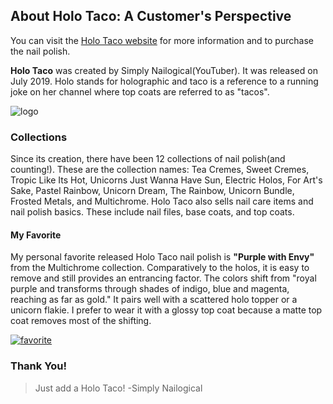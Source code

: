 ## About Holo Taco: A Customer's Perspective

You can visit the [Holo Taco website](https://www.holotaco.com/) for more information and to purchase the nail polish.

**Holo Taco** was created by Simply Nailogical(YouTuber). It was released on July 2019. Holo stands for holographic and taco is a reference to a running joke on her channel where top coats are referred to as "tacos". 


![logo](https://cdn.shopify.com/s/files/1/0050/3001/9162/t/2/assets/zendesk-avatar_200x.jpg?v=8375691822647145024 "Holo Taco Logo")

### Collections

Since its creation, there have been 12 collections of nail polish(and counting!). These are the collection names: Tea Cremes, Sweet Cremes, Tropic Like Its Hot, Unicorns Just Wanna Have Sun, Electric Holos, For Art's Sake, Pastel Rainbow, Unicorn Dream, The Rainbow, Unicorn Bundle, Frosted Metals, and Multichrome. Holo Taco also sells nail care items and nail polish basics. These include nail files, base coats, and top coats.


#### My Favorite 

My personal favorite released Holo Taco nail polish is **"Purple with Envy"** from the Multichrome collection. Comparatively to the holos, it is easy to remove and still provides an entrancing factor. The colors shift from "royal purple and transforms through shades of indigo, blue and magenta, reaching as far as gold." It pairs well with a scattered holo topper or a unicorn flakie. I prefer to wear it with a glossy top coat because a matte top coat removes most of the shifting. 

[![favorite](https://cdn.shopify.com/s/files/1/0050/3001/9162/products/holo-taco-multichrome-purple-with-envy-2.jpg?v=1600992003 "Purple with Envy")](https://www.holotaco.com/products/purple-with-envy?_pos=5&_sid=9b2989733&_ss=r) 

### Thank You!
>Just add a Holo Taco! -Simply Nailogical 
